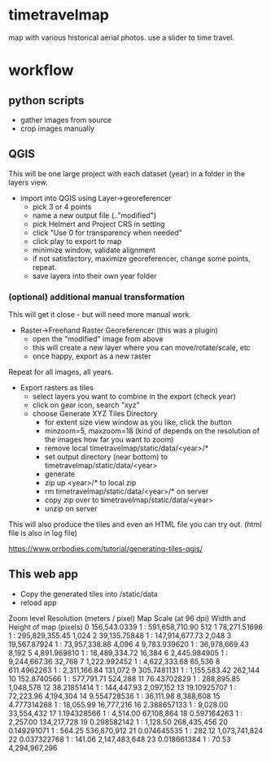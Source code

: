 # timetravelmap
map with various historical aerial photos. use a slider to time travel.

# workflow

## python scripts

* gather images from source
* crop images manually

## QGIS
This will be one large project with each dataset (year) in a folder in the layers view.

* import into QGIS using Layer->georeferencer
  * pick 3 or 4 points
  * name a new output file (.."modified")
  * pick Helmert and Project CRS in setting
  * click "Use 0 for transparency when needed"
  * click play to export to map
  * minimize window, validate alignment
  * if not satisfactory, maximize georeferencer, change some points, repeat.
  * save layers into their own year folder


### (optional) additional manual transformation
This will get it close - but will need more manual work.

* Raster->Freehand Raster Georeferencer (this was a plugin)
  * open the "modified" image from above
  * this will create a new layer where you can move/rotate/scale, etc
  * once happy, export as a new raster

Repeat for all images, all years.

* Export rasters as tiles
  * select layers you want to combine in the export (check year)
  * click on gear icon, search "xyz"
  * choose Generate XYZ Tiles Directory
    * for extent size view window as you like, click the button
    * minzoom=5, maxzoom=18  (kind of depends on the resolution of the images how far you want to zoom)
    * remove local  timetravelmap/static/data/\<year\>/*
    * set output directory (near bottom) to timetravelmap/static/data/\<year\>
    * generate
    * zip up \<year\>/* to local zip
    * rm timetravelmap/static/data/\<year\>/* on server
    * copy zip over to timetravelmap/static/data/\<year\>
    * unzip on server

This will also produce the tiles and even an HTML file you can try out. (html file is also in log file)

https://www.orrbodies.com/tutorial/generating-tiles-qgis/

## This web app

* Copy the generated tiles into /static/data
* reload app

Zoom level	Resolution (meters / pixel)	Map Scale (at 96 dpi)	Width and Height of map (pixels)
0	156,543.0339	1 : 591,658,710.90	512
1	78,271.51696	1 : 295,829,355.45	1,024
2	39,135.75848	1 : 147,914,677.73	2,048
3	19,567.87924	1 : 73,957,338.86	4,096
4	9,783.939620	1 : 36,978,669.43	8,192
5	4,891.969810	1 : 18,489,334.72	16,384
6	2,445.984905	1 : 9,244,667.36	32,768
7	1,222.992452	1 : 4,622,333.68	65,536
8	611.4962263	1 : 2,311,166.84	131,072
9	305.7481131	1 : 1,155,583.42	262,144
10	152.8740566	1 : 577,791.71	524,288
11	76.43702829	1 : 288,895.85	1,048,576
12	38.21851414	1 : 144,447.93	2,097,152
13	19.10925707	1 : 72,223.96	4,194,304
14	9.554728536	1 : 36,111.98	8,388,608
15	4.777314268	1 : 18,055.99	16,777,216
16	2.388657133	1 : 9,028.00	33,554,432
17	1.194328566	1 : 4,514.00	67,108,864
18	0.597164263	1 : 2,257.00	134,217,728
19	0.298582142	1 : 1,128.50	268,435,456
20	0.149291071	1 : 564.25	536,870,912
21	0.074645535	1 : 282.12	1,073,741,824
22	0.037322768	1 : 141.06	2,147,483,648
23	0.018661384	1 : 70.53	4,294,967,296

